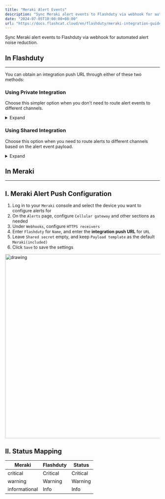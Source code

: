 ```yaml
---
title: "Meraki Alert Events"
description: "Sync Meraki alert events to Flashduty via webhook for automated alert noise reduction"
date: "2024-07-05T10:00:00+08:00"
url: "https://docs.flashcat.cloud/en/flashduty/meraki-integration-guide"
---
```


Sync Meraki alert events to Flashduty via webhook for automated alert noise reduction.

<div class="hide">

## In Flashduty
---
You can obtain an integration push URL through either of these two methods:

### Using Private Integration

Choose this simpler option when you don't need to route alert events to different channels.

<details>
  <summary>Expand</summary>
  
  1. Go to the Flashduty console, select **Channel**, and enter a channel's details page
  2. Select the **Integrations** tab, click **Add Integration** to enter the integration page
  3. Choose **Meraki** integration, click **Save** to generate a card
  4. Click the generated card to view the **push URL**, copy it for later use, and you're done
  
</details>

### Using Shared Integration

Choose this option when you need to route alerts to different channels based on the alert event payload.

<details>
  <summary>Expand</summary>
  
  1. Go to the Flashduty console, select **Integration Center=>Alert Events** to enter the integration selection page
  2. Select **Meraki** integration:
        - **Integration Name**: Define a name for this integration
  3. Configure the default route and select the corresponding channel (after the integration is created, you can go to `Route` to configure more routing rules)
  4. Click **Save** and copy the newly generated **push URL** for later use
  5. Done
    
</details>
</div>

## In Meraki
---

<div class="md-block">

## I. Meraki Alert Push Configuration

1. Log in to your `Meraki` console and select the device you want to configure alerts for
2. On the `Alerts` page, configure `Cellular gateway` and other sections as needed
3. Under `Webhooks`, configure `HTTPS receivers`
4. Enter `Flashduty` for `Name`, and enter the **integration push URL** for `URL`
5. Leave `Shared secret` empty, and keep `Payload template` as the default `Meraki(included)`
6. Click `Save` to save the settings

<img alt="drawing" width="600" src="https://download.flashcat.cloud/flashduty/doc/meraki-5.png" />


## II. Status Mapping

| Meraki | Flashduty | Status |
| ---------- | -------- | ---- |
| critical   | Critical | Critical |
| warning    | Warning  | Warning |
| informational      | Info     | Info |

</div>
